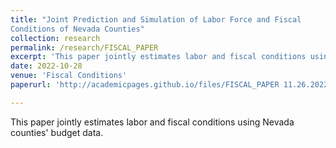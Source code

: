 ```yaml
---
title: "Joint Prediction and Simulation of Labor Force and Fiscal
Conditions of Nevada Counties"
collection: research
permalink: /research/FISCAL_PAPER
excerpt: 'This paper jointly estimates labor and fiscal conditions using Nevada counties' budget data.'
date: 2022-10-28
venue: 'Fiscal Conditions'
paperurl: 'http://academicpages.github.io/files/FISCAL_PAPER 11.26.2022.pdf'

---
```

This paper jointly estimates labor and fiscal conditions using Nevada counties' budget data.
